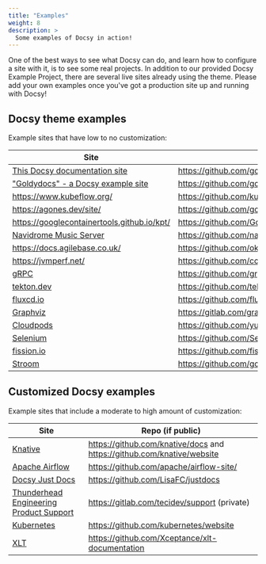 ```yaml
---
title: "Examples"
weight: 8
description: >
  Some examples of Docsy in action!
---
```


One of the best ways to see what Docsy can do, and learn how to configure a site with it, is to see some real projects. In addition to our provided Docsy Example Project, there are several live sites already using the theme. Please add your own examples once you've got a production site up and running with Docsy!

## Docsy theme examples

Example sites that have low to no customization:

| Site  | Repo (if public)  |
|---|---|
| [This Docsy documentation site](/docs) | https://github.com/google/docsy |
| ["Goldydocs" - a Docsy example site](https://example.docsy.dev) | https://github.com/google/docsy-example  |
| https://www.kubeflow.org/  | https://github.com/kubeflow/website  |
| https://agones.dev/site/ | https://github.com/googleforgames/agones/tree/main/site |
| https://googlecontainertools.github.io/kpt/ | https://github.com/GoogleContainerTools/kpt/tree/main/docs |
| [Navidrome Music Server](https://www.navidrome.org) | https://github.com/navidrome/website |
| https://docs.agilebase.co.uk/ | https://github.com/okohll/abdocs |
| https://jvmperf.net/ | https://github.com/cchesser/java-perf-workshop |
| [gRPC](https://www.grpc.io/) | https://github.com/grpc/grpc.io |
| [tekton.dev](https://tekton.dev/) | https://github.com/tektoncd |
| [fluxcd.io](https://fluxcd.io) | https://github.com/fluxcd/website |
| [Graphviz](https://graphviz.org) | https://gitlab.com/graphviz/graphviz.gitlab.io |
| [Cloudpods](https://www.cloudpods.org) | https://github.com/yunionio/docs |
| [Selenium](https://www.selenium.dev/) | https://github.com/SeleniumHQ/seleniumhq.github.io |
| [fission.io](https://fission.io/) | https://github.com/fission/fission.io |
| [Stroom](https://gchq.github.io/stroom-docs) | https://github.com/gchq/stroom-docs |

## Customized Docsy examples

Example sites that include a moderate to high amount of customization:

| Site  | Repo (if public)  |
|---|---|
| [Knative](https://knative.dev) | https://github.com/knative/docs and https://github.com/knative/website |
| [Apache Airflow](https://airflow.apache.org/) | https://github.com/apache/airflow-site/ |
| [Docsy Just Docs](https://docsyjustdocs.netlify.com/) | https://github.com/LisaFC/justdocs |
| [Thunderhead Engineering Product Support](https://support.thunderheadeng.com/) | https://gitlab.com/tecidev/support (private) |
| [Kubernetes](https://kubernetes.io) | https://github.com/kubernetes/website |
| [XLT](https://xltdoc.xceptance.com/) | https://github.com/Xceptance/xlt-documentation |
